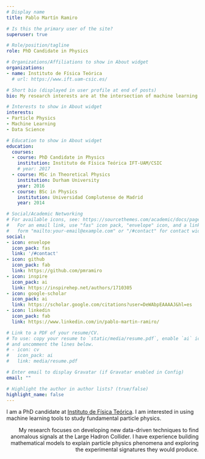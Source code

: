 ```yaml
---
# Display name
title: Pablo Martín Ramiro

# Is this the primary user of the site?
superuser: true

# Role/position/tagline
role: PhD Candidate in Physics

# Organizations/Affiliations to show in About widget
organizations:
- name: Instituto de Física Teórica
  # url: https://www.ift.uam-csic.es/

# Short bio (displayed in user profile at end of posts)
bio: My research interests are at the intersection of machine learning and particle physics

# Interests to show in About widget
interests:
- Particle Physics
- Machine Learning
- Data Science

# Education to show in About widget
education:
  courses:
  - course: PhD Candidate in Physics
    institution: Instituto de Física Teórica IFT-UAM/CSIC
    # year: 2017
  - course: MSc in Theoretical Physics
    institution: Durham University
    year: 2016
  - course: BSc in Physics
    institution: Universidad Complutense de Madrid
    year: 2014

# Social/Academic Networking
# For available icons, see: https://sourcethemes.com/academic/docs/page-builder/#icons
#   For an email link, use "fas" icon pack, "envelope" icon, and a link in the
#   form "mailto:your-email@example.com" or "/#contact" for contact widget.
social:
- icon: envelope
  icon_pack: fas
  link: '/#contact'
- icon: github
  icon_pack: fab
  link: https://github.com/pmramiro
- icon: inspire
  icon_pack: ai
  link: https://inspirehep.net/authors/1710305
- icon: google-scholar
  icon_pack: ai
  link: https://scholar.google.com/citations?user=DeWAbpEAAAAJ&hl=es
- icon: linkedin
  icon_pack: fab
  link: https://www.linkedin.com/in/pablo-martin-ramiro/

# Link to a PDF of your resume/CV.
# To use: copy your resume to `static/media/resume.pdf`, enable `ai` icons in `params.toml`, 
# and uncomment the lines below.
# - icon: cv
#   icon_pack: ai
#   link: media/resume.pdf

# Enter email to display Gravatar (if Gravatar enabled in Config)
email: ""

# Highlight the author in author lists? (true/false)
highlight_name: false
---
```


I am a PhD candidate at [Instituto de Física Teórica](https://www.ift.uam-csic.es/). I am interested in using machine learning tools to study fundamental particle physics.

<div align="right">My research focuses on developing new data-driven techniques to find anomalous signals at the Large Hadron Collider. I have experience building mathematical models to explain particle physics phenomena and exploring the experimental signatures they would produce.</div>
